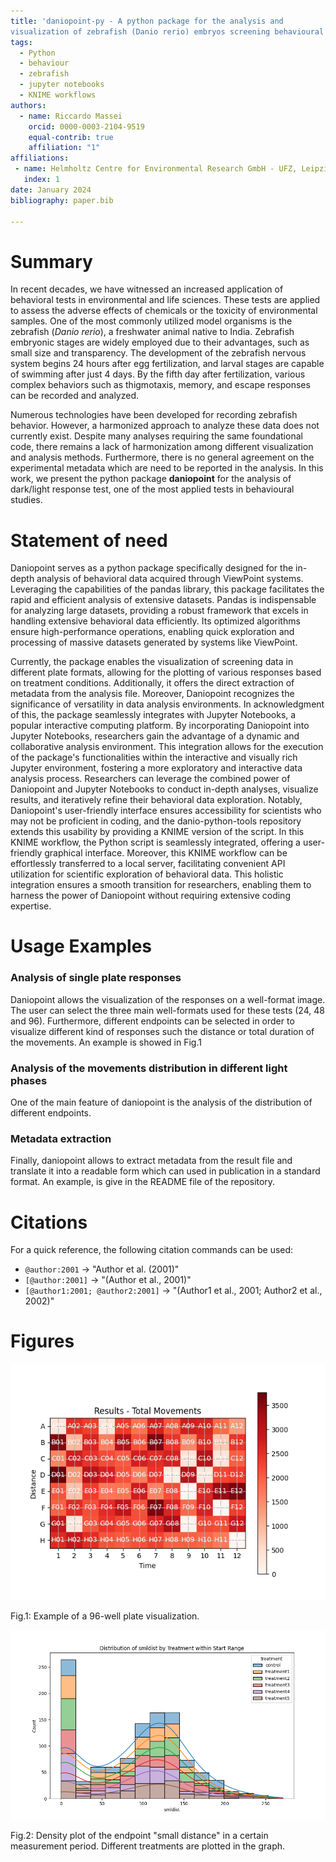 ```yaml
---
title: 'daniopoint-py - A python package for the analysis and
visualization of zebrafish (Danio rerio) embryos screening behavioural data'
tags:
  - Python
  - behaviour
  - zebrafish
  - jupyter notebooks
  - KNIME workflows
authors:
  - name: Riccardo Massei
    orcid: 0000-0003-2104-9519
    equal-contrib: true
    affiliation: "1"
affiliations:
 - name: Helmholtz Centre for Environmental Research GmbH - UFZ, Leipzig, Germany
   index: 1
date: January 2024
bibliography: paper.bib

---
```


# Summary

In recent decades, we have witnessed an increased application of behavioral tests in environmental and 
life sciences. These tests are applied to assess the adverse effects of chemicals or the toxicity of
environmental samples. One of the most commonly utilized model organisms is the 
zebrafish (*Danio rerio*), a freshwater animal native to India. Zebrafish embryonic stages are 
widely employed due to their advantages, such as small size and transparency. The development of 
the zebrafish nervous system begins 24 hours after egg fertilization, and larval stages are capable 
of swimming after just 4 days. By the fifth day after fertilization, various complex behaviors 
such as thigmotaxis, memory, and escape responses can be recorded and analyzed.

Numerous technologies have been developed for recording zebrafish behavior. However, a 
harmonized approach to analyze these data does not currently exist. Despite many analyses 
requiring the same foundational code, there remains a lack of harmonization among different 
visualization and analysis methods. Furthermore, there is no general agreement on the 
experimental metadata which are need to be reported in the analysis. In this work, we present
the python package **daniopoint** for the analysis of dark/light response test, one of the most
applied tests in behavioural studies.


# Statement of need

Daniopoint serves as a python package specifically designed for the in-depth analysis of behavioral 
data acquired through ViewPoint systems. Leveraging the capabilities of the pandas library, this package 
facilitates the rapid and efficient analysis of extensive datasets.  Pandas is 
indispensable for analyzing large datasets, providing a robust framework that excels in handling extensive 
behavioral data efficiently. Its optimized algorithms ensure high-performance operations, enabling quick 
exploration and processing of massive datasets generated by systems like ViewPoint. 

Currently, the package enables the visualization of screening data in different plate formats, allowing for the 
plotting of various responses based on treatment conditions. Additionally, it offers the direct 
extraction of metadata from the analysis file. Moreover, Daniopoint recognizes the significance of 
versatility in data analysis environments. 
In acknowledgment of this, the package seamlessly integrates with Jupyter Notebooks, a popular 
interactive computing platform. By incorporating Daniopoint into Jupyter Notebooks, researchers 
gain the advantage of a dynamic and collaborative analysis environment. This integration allows 
for the execution of the package's functionalities within the interactive and visually rich Jupyter 
environment, fostering a more exploratory and interactive data analysis process. Researchers can 
leverage the combined power of Daniopoint and Jupyter Notebooks to conduct in-depth analyses, 
visualize results, and iteratively refine their behavioral data exploration. Notably, Daniopoint's 
user-friendly interface ensures accessibility for scientists who may not be proficient in coding,
and the danio-python-tools repository extends this usability by providing a KNIME version of the script. 
In this KNIME workflow, the Python script is seamlessly integrated, offering a user-friendly graphical 
interface. Moreover, this KNIME workflow can be effortlessly transferred to a local server,
facilitating convenient API utilization for scientific exploration of behavioral data. 
This holistic integration ensures a smooth transition for researchers, enabling them to harness
the power of Daniopoint without requiring extensive coding expertise.

# Usage Examples

### Analysis of single plate responses

Daniopoint allows the visualization of the responses on a well-format image. The user can select the three
main well-formats used for these tests (24, 48 and 96). Furthermore, different endpoints can be selected
in order to visualize different kind of responses such the distance or total duration of the movements.
An example is showed in Fig.1

### Analysis of the movements distribution in different light phases
One of the main feature of daniopoint is the analysis of the distribution of different endpoints.

### Metadata extraction
Finally, daniopoint allows to extract metadata from the result file and translate it into a readable form which can used in publication
in a standard format. An example, is give in the README file of the repository.

# Citations


For a quick reference, the following citation commands can be used:
- `@author:2001`  ->  "Author et al. (2001)"
- `[@author:2001]` -> "(Author et al., 2001)"
- `[@author1:2001; @author2:2001]` -> "(Author1 et al., 2001; Author2 et al., 2002)"

# Figures

![plate_visualization.png](docs%2Fplate_visualization.png)

Fig.1: Example of a 96-well plate visualization. 

![histplot_smldist_start_range.png](docs%2Fhistplot_smldist_start_range.png)

Fig.2: Density plot of the endpoint "small distance" in a certain measurement period. Different treatments are plotted in the graph.
